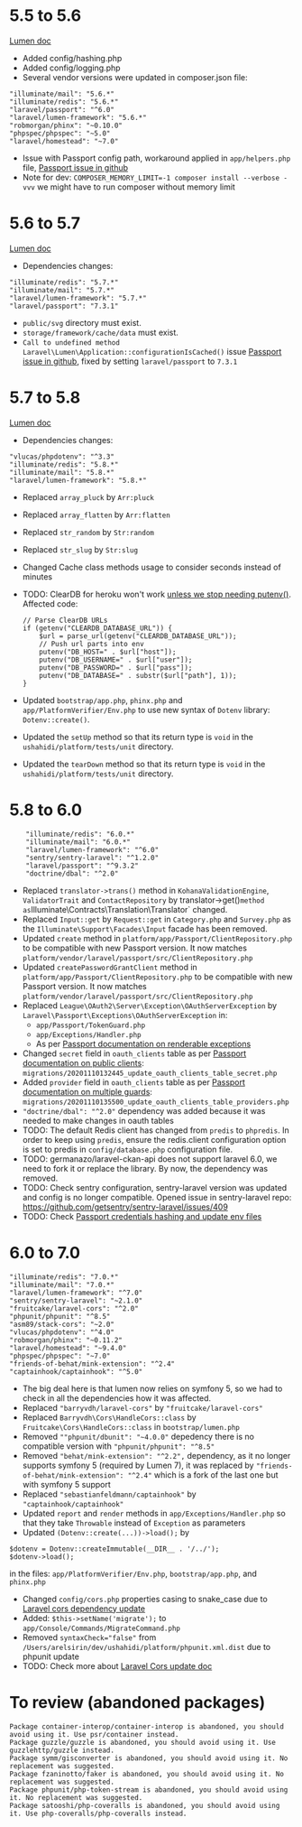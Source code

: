 # 5.5 to 5.6
[Lumen doc](https://lumen.laravel.com/docs/5.6/upgrade#upgrade-5.6.0)

- Added config/hashing.php
- Added config/logging.php
- Several vendor versions were updated in composer.json file:

 ```
 "illuminate/mail": "5.6.*"
 "illuminate/redis": "5.6.*"
 "laravel/passport": "^6.0"
 "laravel/lumen-framework": "5.6.*"
 "robmorgan/phinx": "~0.10.0"
 "phpspec/phpspec": "~5.0"
 "laravel/homestead": "~7.0"
 ```

- Issue with Passport config path, workaround applied in `app/helpers.php` file,
 [Passport issue in github](https://github.com/dusterio/lumen-passport/issues/78)
- Note for dev: `COMPOSER_MEMORY_LIMIT=-1 composer install --verbose -vvv` we might have to run composer without memory limit

# 5.6 to 5.7
[Lumen doc](https://lumen.laravel.com/docs/5.7/upgrade#upgrade-5.7.0)

- Dependencies changes:

```
"illuminate/redis": "5.7.*"
"illuminate/mail": "5.7.*"
"laravel/lumen-framework": "5.7.*"
"laravel/passport": "7.3.1"
```

- `public/svg` directory must exist.
- `storage/framework/cache/data` must exist.
- `Call to undefined method Laravel\Lumen\Application::configurationIsCached()` issue [Passport issue in github](https://github.com/dusterio/lumen-passport/issues/106), fixed by setting `laravel/passport` to `7.3.1`

# 5.7 to 5.8
[Lumen doc](https://lumen.laravel.com/docs/5.8/upgrade#upgrade-5.8.0)

- Dependencies changes:

```
"vlucas/phpdotenv": "^3.3"
"illuminate/redis": "5.8.*"
"illuminate/mail": "5.8.*"
"laravel/lumen-framework": "5.8.*"
```

- Replaced `array_pluck` by `Arr:pluck`
- Replaced `array_flatten` by `Arr:flatten`
- Replaced `str_random` by `Str:random`
- Replaced `str_slug` by `Str:slug`
- Changed Cache class methods usage to consider seconds instead of minutes
- TODO: ClearDB for heroku won't work [unless we stop needing putenv()](https://laravel.com/docs/5.8/upgrade#deferred-service-providers). Affected code:

    ```
    // Parse ClearDB URLs
    if (getenv("CLEARDB_DATABASE_URL")) {
        $url = parse_url(getenv("CLEARDB_DATABASE_URL"));
        // Push url parts into env
        putenv("DB_HOST=" . $url["host"]);
        putenv("DB_USERNAME=" . $url["user"]);
        putenv("DB_PASSWORD=" . $url["pass"]);
        putenv("DB_DATABASE=" . substr($url["path"], 1));
    }
    ```

- Updated `bootstrap/app.php`, `phinx.php` and `app/PlatformVerifier/Env.php` to use new syntax of `Dotenv` library: `Dotenv::create()`.
- Updated the `setUp` method so that its return type is `void` in the `ushahidi/platform/tests/unit` directory.
- Updated the `tearDown` method so that its return type is `void` in the `ushahidi/platform/tests/unit` directory.

# 5.8 to 6.0

```
    "illuminate/redis": "6.0.*"
    "illuminate/mail": "6.0.*"
    "laravel/lumen-framework": "^6.0"
    "sentry/sentry-laravel": "^1.2.0"
    "laravel/passport": "^9.3.2"
    "doctrine/dbal": "^2.0"
```

- Replaced `translator->trans()` method in `KohanaValidationEngine`, `ValidatorTrait` and `ContactRepository` by translator->get()` method as `Illuminate\Contracts\Translation\Translator` changed.
- Replaced `Input::get` by `Request::get` in `Category.php` and `Survey.php` as the `Illuminate\Support\Facades\Input` facade has been removed.
- Updated `create` method in `platform/app/Passport/ClientRepository.php` to be compatible with new Passport version. It now matches `platform/vendor/laravel/passport/src/ClientRepository.php`
- Updated `createPasswordGrantClient` method in `platform/app/Passport/ClientRepository.php` to be compatible with new Passport version. It now matches `platform/vendor/laravel/passport/src/ClientRepository.php`
- Replaced `League\OAuth2\Server\Exception\OAuthServerException` by `Laravel\Passport\Exceptions\OAuthServerException` in:
    - `app/Passport/TokenGuard.php`
    - `app/Exceptions/Handler.php`
    - As per [Passport documentation on renderable exceptions](https://github.com/laravel/passport/blob/master/UPGRADE.md#renderable-exceptions-for-oauth-errors)
- Changed `secret` field in `oauth_clients` table as per [Passport documentation on public clients](https://github.com/laravel/passport/blob/master/UPGRADE.md#public-clients): `migrations/20201110132445_update_oauth_clients_table_secret.php`
- Added `provider` field in `oauth_clients` table as per [Passport documentation on multiple guards](https://github.com/laravel/passport/blob/master/UPGRADE.md#support-for-multiple-guards): `migrations/20201110135500_update_oauth_clients_table_providers.php`
- `"doctrine/dbal": "^2.0"` dependency was added because it was needed to make changes in oauth tables
- TODO: The default Redis client has changed from `predis` to `phpredis`. In order to keep using `predis`, ensure the redis.client configuration option is set to predis in `config/database.php` configuration file.
- TODO: germanazo/laravel-ckan-api does not support laravel 6.0, we need to fork it or replace the library. By now, the dependency was removed.
- TODO: Check sentry configuration, sentry-laravel version was updated and config is no longer compatible. Opened issue in sentry-laravel repo: https://github.com/getsentry/sentry-laravel/issues/409
- TODO: Check [Passport credentials hashing and update env files](https://github.com/laravel/passport/blob/master/UPGRADE.md#client-credentials-secret-hashing)

# 6.0 to 7.0

```
"illuminate/redis": "7.0.*"
"illuminate/mail": "7.0.*"
"laravel/lumen-framework": "^7.0"
"sentry/sentry-laravel": "~2.1.0"
"fruitcake/laravel-cors": "^2.0"
"phpunit/phpunit": "^8.5"
"asm89/stack-cors": "~2.0"
"vlucas/phpdotenv": "^4.0"
"robmorgan/phinx": "~0.11.2"
"laravel/homestead": "~9.4.0"
"phpspec/phpspec": "~7.0"
"friends-of-behat/mink-extension": "^2.4"
"captainhook/captainhook": "^5.0"
```

- The big deal here is that lumen now relies on symfony 5, so we had to check in all the dependencies how it was affected.
- Replaced `"barryvdh/laravel-cors"` by `"fruitcake/laravel-cors"`
- Replaced `Barryvdh\Cors\HandleCors::class` by ` Fruitcake\Cors\HandleCors::class` in `bootstrap/lumen.php`
- Removed `""phpunit/dbunit": "~4.0.0"` depedency there is no compatible version with `"phpunit/phpunit": "^8.5"`
- Removed `"behat/mink-extension": "^2.2",` dependency, as it no longer supports symfony 5 (required by Lumen 7), it was replaced by
`"friends-of-behat/mink-extension": "^2.4"` which is a fork of the last one but with symfony 5 support
- Replaced `"sebastianfeldmann/captainhook"` by `"captainhook/captainhook"`
- Updated `report` and `render` methods in `app/Exceptions/Handler.php` so that they take `Throwable` instead of `Exception` as parameters
- Updated `(Dotenv::create(...))->load();` by
```
$dotenv = Dotenv::createImmutable(__DIR__ . '/../');
$dotenv->load();
 ```
in the files: `app/PlatformVerifier/Env.php`, `bootstrap/app.php`, and `phinx.php`
- Changed `config/cors.php` properties casing to snake_case due to [Laravel cors dependency update](https://github.com/fruitcake/laravel-cors#upgrading-from-0x--barryvdh-laravel-cors)
- Added: `$this->setName('migrate');` to `app/Console/Commands/MigrateCommand.php`
- Removed `syntaxCheck="false"` from `/Users/arelsirin/dev/ushahidi/platform/phpunit.xml.dist` due to phpunit update
- TODO: Check more about [Laravel Cors update doc](https://github.com/fruitcake/laravel-cors#upgrading-from-0x--barryvdh-laravel-cors)

# To review (abandoned packages)

```
Package container-interop/container-interop is abandoned, you should avoid using it. Use psr/container instead.
Package guzzle/guzzle is abandoned, you should avoid using it. Use guzzlehttp/guzzle instead.
Package symm/gisconverter is abandoned, you should avoid using it. No replacement was suggested.
Package fzaninotto/faker is abandoned, you should avoid using it. No replacement was suggested.
Package phpunit/php-token-stream is abandoned, you should avoid using it. No replacement was suggested.
Package satooshi/php-coveralls is abandoned, you should avoid using it. Use php-coveralls/php-coveralls instead.

```